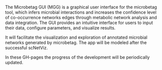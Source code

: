 The Microbetag GUI (MGG) is a graphical user interface for the microbetag tool, which infers microbial interactions and increases the confidence level of co-occurrence networks edges through metabolic network analysis and data integration. The GUI provides an intuitive interface for users to input their data, configure parameters, and visualize results.

It will facilitate the visualization and exploration of annotated microbial networks generated by microbetag. The app will be modeled after the successful scNetViz.

In these GH-pages the progress of the development will be periodically updated.
